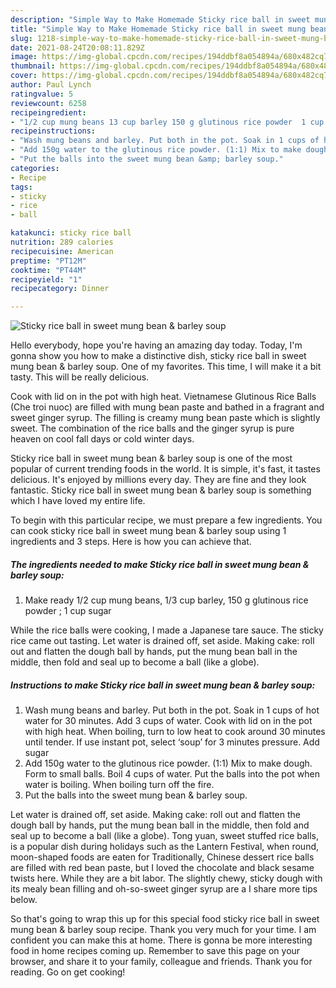 ```yaml
---
description: "Simple Way to Make Homemade Sticky rice ball in sweet mung bean &amp;amp; barley soup"
title: "Simple Way to Make Homemade Sticky rice ball in sweet mung bean &amp;amp; barley soup"
slug: 1218-simple-way-to-make-homemade-sticky-rice-ball-in-sweet-mung-bean-and-amp-barley-soup
date: 2021-08-24T20:08:11.829Z
image: https://img-global.cpcdn.com/recipes/194ddbf8a054894a/680x482cq70/sticky-rice-ball-in-sweet-mung-bean-barley-soup-recipe-main-photo.jpg
thumbnail: https://img-global.cpcdn.com/recipes/194ddbf8a054894a/680x482cq70/sticky-rice-ball-in-sweet-mung-bean-barley-soup-recipe-main-photo.jpg
cover: https://img-global.cpcdn.com/recipes/194ddbf8a054894a/680x482cq70/sticky-rice-ball-in-sweet-mung-bean-barley-soup-recipe-main-photo.jpg
author: Paul Lynch
ratingvalue: 5
reviewcount: 6258
recipeingredient:
- "1/2 cup mung beans 13 cup barley 150 g glutinous rice powder  1 cup sugar"
recipeinstructions:
- "Wash mung beans and barley. Put both in the pot. Soak in 1 cups of hot water for 30 minutes. Add 3 cups of water. Cook with lid on in the pot with high heat. When boiling, turn to low heat to cook around 30 minutes until tender. If use instant pot, select ‘soup’ for 3 minutes pressure. Add sugar"
- "Add 150g water to the glutinous rice powder. (1:1) Mix to make dough. Form to small balls. Boil 4 cups of water. Put the balls into the pot when water is boiling. When boiling turn off the fire."
- "Put the balls into the sweet mung bean &amp; barley soup."
categories:
- Recipe
tags:
- sticky
- rice
- ball

katakunci: sticky rice ball 
nutrition: 289 calories
recipecuisine: American
preptime: "PT12M"
cooktime: "PT44M"
recipeyield: "1"
recipecategory: Dinner

---
```



![Sticky rice ball in sweet mung bean &amp; barley soup](https://img-global.cpcdn.com/recipes/194ddbf8a054894a/680x482cq70/sticky-rice-ball-in-sweet-mung-bean-barley-soup-recipe-main-photo.jpg)

Hello everybody, hope you're having an amazing day today. Today, I'm gonna show you how to make a distinctive dish, sticky rice ball in sweet mung bean &amp; barley soup. One of my favorites. This time, I will make it a bit tasty. This will be really delicious.

Cook with lid on in the pot with high heat. Vietnamese Glutinous Rice Balls (Che troi nuoc) are filled with mung bean paste and bathed in a fragrant and sweet ginger syrup. The filling is creamy mung bean paste which is slightly sweet. The combination of the rice balls and the ginger syrup is pure heaven on cool fall days or cold winter days.

Sticky rice ball in sweet mung bean &amp; barley soup is one of the most popular of current trending foods in the world. It is simple, it's fast, it tastes delicious. It's enjoyed by millions every day. They are fine and they look fantastic. Sticky rice ball in sweet mung bean &amp; barley soup is something which I have loved my entire life.


To begin with this particular recipe, we must prepare a few ingredients. You can cook sticky rice ball in sweet mung bean &amp; barley soup using 1 ingredients and 3 steps. Here is how you can achieve that.

<!--inarticleads1-->

##### The ingredients needed to make Sticky rice ball in sweet mung bean &amp; barley soup:

1. Make ready 1/2 cup mung beans, 1/3 cup barley, 150 g glutinous rice powder ; 1 cup sugar


While the rice balls were cooking, I made a Japanese tare sauce. The sticky rice came out tasting. Let water is drained off, set aside. Making cake: roll out and flatten the dough ball by hands, put the mung bean ball in the middle, then fold and seal up to become a ball (like a globe). 

<!--inarticleads2-->

##### Instructions to make Sticky rice ball in sweet mung bean &amp; barley soup:

1. Wash mung beans and barley. Put both in the pot. Soak in 1 cups of hot water for 30 minutes. Add 3 cups of water. Cook with lid on in the pot with high heat. When boiling, turn to low heat to cook around 30 minutes until tender. If use instant pot, select ‘soup’ for 3 minutes pressure. Add sugar
1. Add 150g water to the glutinous rice powder. (1:1) Mix to make dough. Form to small balls. Boil 4 cups of water. Put the balls into the pot when water is boiling. When boiling turn off the fire.
1. Put the balls into the sweet mung bean &amp; barley soup.


Let water is drained off, set aside. Making cake: roll out and flatten the dough ball by hands, put the mung bean ball in the middle, then fold and seal up to become a ball (like a globe). Tong yuan, sweet stuffed rice balls, is a popular dish during holidays such as the Lantern Festival, when round, moon-shaped foods are eaten for Traditionally, Chinese dessert rice balls are filled with red bean paste, but I loved the chocolate and black sesame twists here. While they are a bit labor. The slightly chewy, sticky dough with its mealy bean filling and oh-so-sweet ginger syrup are a I share more tips below. 

So that's going to wrap this up for this special food sticky rice ball in sweet mung bean &amp; barley soup recipe. Thank you very much for your time. I am confident you can make this at home. There is gonna be more interesting food in home recipes coming up. Remember to save this page on your browser, and share it to your family, colleague and friends. Thank you for reading. Go on get cooking!
